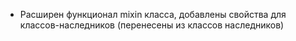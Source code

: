 - Расширен функционал mixin класса, добавлены свойства для классов-наследников (перенесены из классов наследников)
